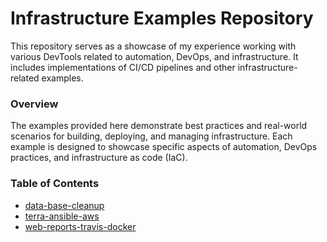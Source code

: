 # Infrastructure Examples Repository
This repository serves as a showcase of my experience working with various DevTools related to automation, DevOps, and infrastructure. It includes implementations of CI/CD pipelines and other infrastructure-related examples.

### Overview
The examples provided here demonstrate best practices and real-world scenarios for building, deploying, and managing infrastructure. Each example is designed to showcase specific aspects of automation, DevOps practices, and infrastructure as code (IaC).

### Table of Contents
- [data-base-cleanup](https://github.com/griffin-38/devOps-infra-examples/tree/master/db_cleanup)
- [terra-ansible-aws](https://github.com/griffin-38/infra-examples/blob/master/terra-ansible-aws/READ.MD)
- [web-reports-travis-docker](https://github.com/griffin-38/infra-examples/blob/master/web-reports-jenkins-docker/README.md)

